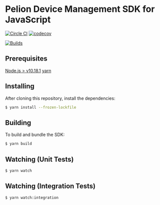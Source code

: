 # Pelion Device Management SDK for JavaScript

[![Circle CI](https://circleci.com/gh/ARMmbed/mbed-cloud-sdk-javascript.svg?style=shield&circle-token=62ef40035b1b5442234a44ad7e74199ea582f3f4)](https://circleci.com/gh/ARMmbed/mbed-cloud-sdk-javascript/)
[![codecov](https://codecov.io/gh/ARMmbed/mbed-cloud-sdk-javascript/branch/master/graph/badge.svg?token=9h7ZMJ0xwK)](https://codecov.io/gh/ARMmbed/mbed-cloud-sdk-javascript)

[![Builds](https://img.shields.io/badge/sdk-builds-blue.svg)](http://armmbed.github.io/mbed-cloud-sdk-javascript/builds/)

## Prerequisites

[Node.js > v10.18.1](https://nodejs.org)
[yarn](https://yarnpkg.com/)

## Installing

After cloning this repository, install the dependencies:

```bash
$ yarn install --frozen-lockfile
```

## Building

To build and bundle the SDK:

```bash
$ yarn build
```

## Watching (Unit Tests)

```bash
$ yarn watch
```

## Watching (Integration Tests)

```bash
$ yarn watch:integration
```
